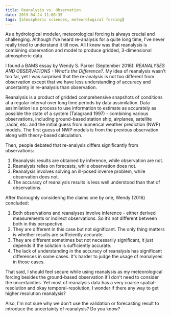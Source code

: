 ```yaml
---
title: Reanalysis vs. Observation
date: 2019-04-24 11:08:35
tags: [atmospheric sciences, meteorological forcing]
---
```


As a hydrological modeler, meteorological forcing is always crucial and challenging. Although I've heard re-analysis for a quite long time, I've never really tried to understand it till now. All I knew was that reanalysis is combining observation and model to produce gridded, 3-dimensional atmospheric data.

I found a BAMS essay by Wendy S. Parker (September 2016): *REANALYSES AND OBSERVATIONS - What's the Difference?*.  My idea of reanalysis wasn't too far, yet I was surprised that the re-analysis is not too different from observation except that we have less understanding of accuracy and uncertainty in re-analysis than observation.

Reanalysis is a product of gridded comprehensive snapshots of conditions at a regular interval over long time periods by data assimilation. Data assimilation is a process to use information to estimate as accurately as possible the state of a system (Talagrand 1997) - combining various observations, including ground-based station ship, airplanes, satellite ,radar, etc. and the initial guess from numerical weather prediction (NWP) models. The first guess of NWP models is from the previous observation along with theory-based calculation.

Then, people debated that re-analysis differs significantly from observations:
1. Reanalysis results are obtained by inference, while observation are not.
2. Reanalysis relies on forecasts, while observation does not.
3. Reanalysis involves solving an ill-posed inverse problem, while observation does not.
4. The accuracy of reanalysis results is less well understood than that of observations.

After thoroughly considering the claims one by one, Wendy (2016) concluded:
1. Both observations and reanalyses involve inference - either derived measurements or indirect observations. So it’s not different between both in this perspective.
2. They are different in this case but not significant. The only thing matters is whether results are sufficiently accurate.
3. They are different sometimes but not necessarily significant, it just depends if the solution is sufficiently accurate.
4. The lack of understanding in the accuracy of reanalysis has significant differences in some cases. It's harder to judge the usage of reanalyses in those cases.

That said, I should feel secure while using reanalysis as my meteorological forcing besides the ground-based observation if I don't need to consider the uncertainties. Yet most of reanalysis data has a very coarse spatial-resolution and okay temporal-resolution, I wonder if there any way to get higher resolution reanalysis?

Also, I'm not sure why we don't use the validation or forecasting result to introduce the uncertainty of reanalysis? Do you know?